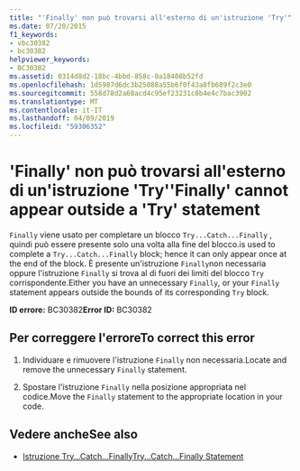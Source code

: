 ```yaml
---
title: "'Finally' non può trovarsi all'esterno di un'istruzione 'Try'"
ms.date: 07/20/2015
f1_keywords:
- vbc30382
- bc30382
helpviewer_keywords:
- BC30382
ms.assetid: 0314d8d2-18bc-4bbd-858c-0a18408b52fd
ms.openlocfilehash: 1d5987d6dc3b25088a55b6f0f43a8fb689f2c3e0
ms.sourcegitcommit: 558d78d2a68acd4c95ef23231c8b4e4c7bac3902
ms.translationtype: MT
ms.contentlocale: it-IT
ms.lasthandoff: 04/09/2019
ms.locfileid: "59306352"
---
```

# <a name="finally-cannot-appear-outside-a-try-statement"></a><span data-ttu-id="fc719-102">'Finally' non può trovarsi all'esterno di un'istruzione 'Try'</span><span class="sxs-lookup"><span data-stu-id="fc719-102">'Finally' cannot appear outside a 'Try' statement</span></span>
`Finally` <span data-ttu-id="fc719-103">viene usato per completare un blocco `Try...Catch...Finally` , quindi può essere presente solo una volta alla fine del blocco.</span><span class="sxs-lookup"><span data-stu-id="fc719-103">is used to complete a `Try...Catch...Finally` block; hence it can only appear once at the end of the block.</span></span> <span data-ttu-id="fc719-104">È presente un'istruzione `Finally`non necessaria oppure l'istruzione `Finally` si trova al di fuori dei limiti del blocco `Try` corrispondente.</span><span class="sxs-lookup"><span data-stu-id="fc719-104">Either you have an unnecessary `Finally`, or your `Finally` statement appears outside the bounds of its corresponding `Try` block.</span></span>  
  
 <span data-ttu-id="fc719-105">**ID errore:** BC30382</span><span class="sxs-lookup"><span data-stu-id="fc719-105">**Error ID:** BC30382</span></span>  
  
## <a name="to-correct-this-error"></a><span data-ttu-id="fc719-106">Per correggere l'errore</span><span class="sxs-lookup"><span data-stu-id="fc719-106">To correct this error</span></span>  
  
1. <span data-ttu-id="fc719-107">Individuare e rimuovere l'istruzione `Finally` non necessaria.</span><span class="sxs-lookup"><span data-stu-id="fc719-107">Locate and remove the unnecessary `Finally` statement.</span></span>  
  
2. <span data-ttu-id="fc719-108">Spostare l'istruzione `Finally` nella posizione appropriata nel codice.</span><span class="sxs-lookup"><span data-stu-id="fc719-108">Move the `Finally` statement to the appropriate location in your code.</span></span>  
  
## <a name="see-also"></a><span data-ttu-id="fc719-109">Vedere anche</span><span class="sxs-lookup"><span data-stu-id="fc719-109">See also</span></span>

- [<span data-ttu-id="fc719-110">Istruzione Try...Catch...Finally</span><span class="sxs-lookup"><span data-stu-id="fc719-110">Try...Catch...Finally Statement</span></span>](../../visual-basic/language-reference/statements/try-catch-finally-statement.md)
